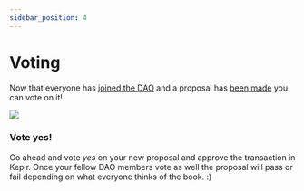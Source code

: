 ```yaml
---
sidebar_position: 4
---
```


# Voting

Now that everyone has [joined the DAO](./joining.md) and a proposal
has [been made](./create-a-proposal.md) you can vote on it!

![](/img/quickstart/vote-voting.png)

### Vote yes!

Go ahead and vote *yes* on your new proposal and approve the
transaction in Keplr. Once your fellow DAO members vote as well the
proposal will pass or fail depending on what everyone thinks of the
book. :)
